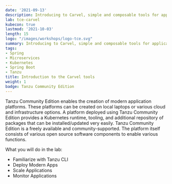```yaml
---
date: '2021-09-13'
description: Introducing to Carvel, simple and composable tools for application
lab: tce-carvel
kubecon: true
lastmod: '2021-10-03'
length: 15
logo: "/images/workshops/logo-tce.svg"
summary: Introducing to Carvel, simple and composable tools for application
tags:
- Spring
- Microservices
- Kubernetes
- Spring Boot
- Tanzu
title: Introduction to the Carvel tools
weight: 1
badge: Tanzu Community Edition
---
```


Tanzu Community Edition enables the creation of modern application platforms. These platforms can be created on local laptops or various cloud and infrastructure options. A platform deployed using Tanzu Community Edition provides a Kubernetes runtime, tooling, and additional repository of packages that can be installed/updated very easily. Tanzu Community Edition is a freely available and community-supported. The platform itself consists of various open source software components to enable various functions. 

What you will do in the lab:
- Familiarize with Tanzu CLI
- Deploy Modern Apps
- Scale Applications
- Monitor Applications